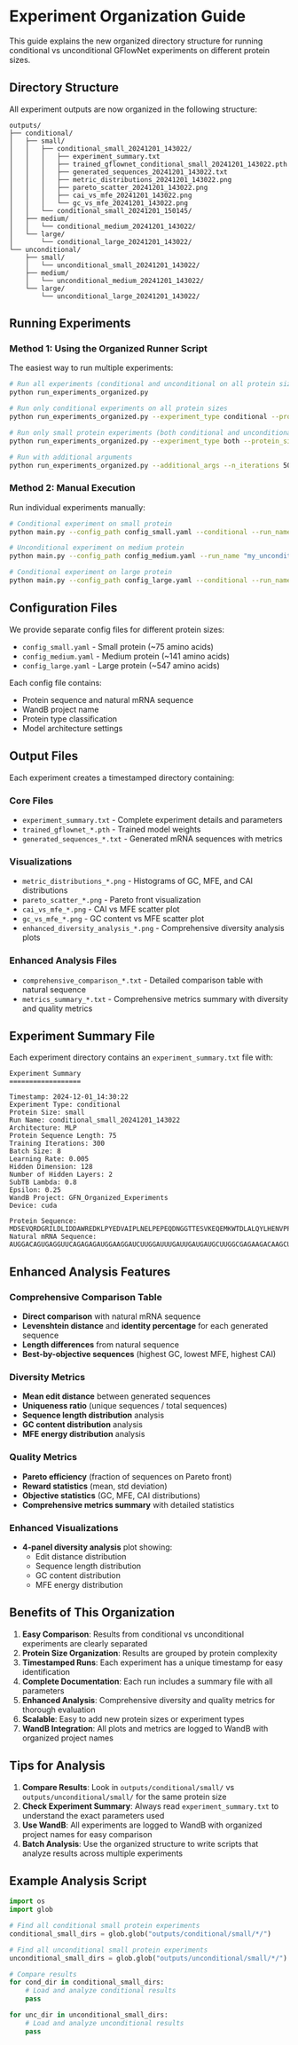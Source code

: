 # Experiment Organization Guide

This guide explains the new organized directory structure for running conditional vs unconditional GFlowNet experiments on different protein sizes.

## Directory Structure

All experiment outputs are now organized in the following structure:

```
outputs/
├── conditional/
│   ├── small/
│   │   ├── conditional_small_20241201_143022/
│   │   │   ├── experiment_summary.txt
│   │   │   ├── trained_gflownet_conditional_small_20241201_143022.pth
│   │   │   ├── generated_sequences_20241201_143022.txt
│   │   │   ├── metric_distributions_20241201_143022.png
│   │   │   ├── pareto_scatter_20241201_143022.png
│   │   │   ├── cai_vs_mfe_20241201_143022.png
│   │   │   └── gc_vs_mfe_20241201_143022.png
│   │   └── conditional_small_20241201_150145/
│   ├── medium/
│   │   └── conditional_medium_20241201_143022/
│   └── large/
│       └── conditional_large_20241201_143022/
└── unconditional/
    ├── small/
    │   └── unconditional_small_20241201_143022/
    ├── medium/
    │   └── unconditional_medium_20241201_143022/
    └── large/
        └── unconditional_large_20241201_143022/
```

## Running Experiments

### Method 1: Using the Organized Runner Script

The easiest way to run multiple experiments:

```bash
# Run all experiments (conditional and unconditional on all protein sizes)
python run_experiments_organized.py

# Run only conditional experiments on all protein sizes
python run_experiments_organized.py --experiment_type conditional --protein_size all

# Run only small protein experiments (both conditional and unconditional)
python run_experiments_organized.py --experiment_type both --protein_size small

# Run with additional arguments
python run_experiments_organized.py --additional_args --n_iterations 500 --batch_size 16
```

### Method 2: Manual Execution

Run individual experiments manually:

```bash
# Conditional experiment on small protein
python main.py --config_path config_small.yaml --conditional --run_name "my_conditional_small_run"

# Unconditional experiment on medium protein
python main.py --config_path config_medium.yaml --run_name "my_unconditional_medium_run"

# Conditional experiment on large protein
python main.py --config_path config_large.yaml --conditional --run_name "my_conditional_large_run"
```

## Configuration Files

We provide separate config files for different protein sizes:

- `config_small.yaml` - Small protein (~75 amino acids)
- `config_medium.yaml` - Medium protein (~141 amino acids)
- `config_large.yaml` - Large protein (~547 amino acids)

Each config file contains:
- Protein sequence and natural mRNA sequence
- WandB project name
- Protein type classification
- Model architecture settings

## Output Files

Each experiment creates a timestamped directory containing:

### Core Files
- `experiment_summary.txt` - Complete experiment details and parameters
- `trained_gflownet_*.pth` - Trained model weights
- `generated_sequences_*.txt` - Generated mRNA sequences with metrics

### Visualizations
- `metric_distributions_*.png` - Histograms of GC, MFE, and CAI distributions
- `pareto_scatter_*.png` - Pareto front visualization
- `cai_vs_mfe_*.png` - CAI vs MFE scatter plot
- `gc_vs_mfe_*.png` - GC content vs MFE scatter plot
- `enhanced_diversity_analysis_*.png` - Comprehensive diversity analysis plots

### Enhanced Analysis Files
- `comprehensive_comparison_*.txt` - Detailed comparison table with natural sequence
- `metrics_summary_*.txt` - Comprehensive metrics summary with diversity and quality metrics

## Experiment Summary File

Each experiment directory contains an `experiment_summary.txt` file with:

```
Experiment Summary
==================

Timestamp: 2024-12-01_14:30:22
Experiment Type: conditional
Protein Size: small
Run Name: conditional_small_20241201_143022
Architecture: MLP
Protein Sequence Length: 75
Training Iterations: 300
Batch Size: 8
Learning Rate: 0.005
Hidden Dimension: 128
Number of Hidden Layers: 2
SubTB Lambda: 0.8
Epsilon: 0.25
WandB Project: GFN_Organized_Experiments
Device: cuda

Protein Sequence: MDSEVQRDGRILDLIDDAWREDKLPYEDVAIPLNELPEPEQDNGGTTESVKEQEMKWTDLALQYLHENVPPIGN*
Natural mRNA Sequence: AUGGACAGUGAGGUUCAGAGAGAUGGAAGGAUCUUGGAUUUGAUUGAUGAUGCUUGGCGAGAAGACAAGCUGCCUUAUGAGGAUGUCGCAAUACCACUGAAUGAGCUUCCUGAACCUGAACAAGACAAUGGUGGCACCACAGAAUCUGUCAAAGAACAAGAAAUGAAGUGGACAGACUUAGCCUUACAGUACCUCCAUGAGAAUGUUCCCCCCAUUGGAAACUGA
```

## Enhanced Analysis Features

### Comprehensive Comparison Table
- **Direct comparison** with natural mRNA sequence
- **Levenshtein distance** and **identity percentage** for each generated sequence
- **Length differences** from natural sequence
- **Best-by-objective sequences** (highest GC, lowest MFE, highest CAI)

### Diversity Metrics
- **Mean edit distance** between generated sequences
- **Uniqueness ratio** (unique sequences / total sequences)
- **Sequence length distribution** analysis
- **GC content distribution** analysis
- **MFE energy distribution** analysis

### Quality Metrics
- **Pareto efficiency** (fraction of sequences on Pareto front)
- **Reward statistics** (mean, std deviation)
- **Objective statistics** (GC, MFE, CAI distributions)
- **Comprehensive metrics summary** with detailed statistics

### Enhanced Visualizations
- **4-panel diversity analysis** plot showing:
  - Edit distance distribution
  - Sequence length distribution
  - GC content distribution
  - MFE energy distribution

## Benefits of This Organization

1. **Easy Comparison**: Results from conditional vs unconditional experiments are clearly separated
2. **Protein Size Organization**: Results are grouped by protein complexity
3. **Timestamped Runs**: Each experiment has a unique timestamp for easy identification
4. **Complete Documentation**: Each run includes a summary file with all parameters
5. **Enhanced Analysis**: Comprehensive diversity and quality metrics for thorough evaluation
6. **Scalable**: Easy to add new protein sizes or experiment types
7. **WandB Integration**: All plots and metrics are logged to WandB with organized project names

## Tips for Analysis

1. **Compare Results**: Look in `outputs/conditional/small/` vs `outputs/unconditional/small/` for the same protein size
2. **Check Experiment Summary**: Always read `experiment_summary.txt` to understand the exact parameters used
3. **Use WandB**: All experiments are logged to WandB with organized project names for easy comparison
4. **Batch Analysis**: Use the organized structure to write scripts that analyze results across multiple experiments

## Example Analysis Script

```python
import os
import glob

# Find all conditional small protein experiments
conditional_small_dirs = glob.glob("outputs/conditional/small/*/")

# Find all unconditional small protein experiments
unconditional_small_dirs = glob.glob("outputs/unconditional/small/*/")

# Compare results
for cond_dir in conditional_small_dirs:
    # Load and analyze conditional results
    pass

for unc_dir in unconditional_small_dirs:
    # Load and analyze unconditional results
    pass
```
